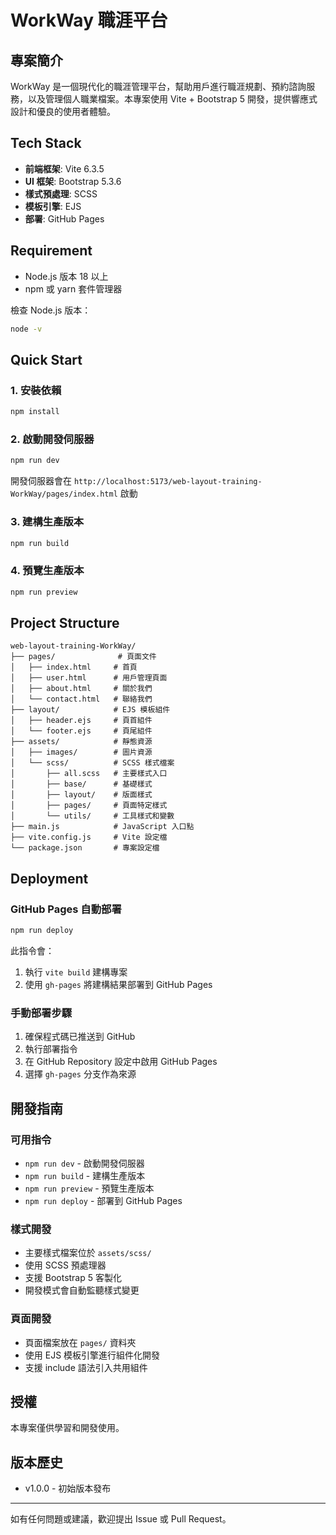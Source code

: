 # WorkWay 職涯平台

## 專案簡介

WorkWay 是一個現代化的職涯管理平台，幫助用戶進行職涯規劃、預約諮詢服務，以及管理個人職業檔案。本專案使用 Vite + Bootstrap 5 開發，提供響應式設計和優良的使用者體驗。

## Tech Stack

- **前端框架**: Vite 6.3.5
- **UI 框架**: Bootstrap 5.3.6
- **樣式預處理**: SCSS
- **模板引擎**: EJS
- **部署**: GitHub Pages

## Requirement

- Node.js 版本 18 以上
- npm 或 yarn 套件管理器

檢查 Node.js 版本：
```bash
node -v
```

## Quick Start

### 1. 安裝依賴
```bash
npm install
```

### 2. 啟動開發伺服器
```bash
npm run dev
```
開發伺服器會在 `http://localhost:5173/web-layout-training-WorkWay/pages/index.html` 啟動

### 3. 建構生產版本
```bash
npm run build
```

### 4. 預覽生產版本
```bash
npm run preview
```

## Project Structure

```
web-layout-training-WorkWay/
├── pages/              # 頁面文件
│   ├── index.html     # 首頁
│   ├── user.html      # 用戶管理頁面
│   ├── about.html     # 關於我們
│   └── contact.html   # 聯絡我們
├── layout/            # EJS 模板組件
│   ├── header.ejs     # 頁首組件
│   └── footer.ejs     # 頁尾組件
├── assets/            # 靜態資源
│   ├── images/        # 圖片資源
│   └── scss/          # SCSS 樣式檔案
│       ├── all.scss   # 主要樣式入口
│       ├── base/      # 基礎樣式
│       ├── layout/    # 版面樣式
│       ├── pages/     # 頁面特定樣式
│       └── utils/     # 工具樣式和變數
├── main.js            # JavaScript 入口點
├── vite.config.js     # Vite 設定檔
└── package.json       # 專案設定檔
```

## Deployment

### GitHub Pages 自動部署
```bash
npm run deploy
```

此指令會：
1. 執行 `vite build` 建構專案
2. 使用 `gh-pages` 將建構結果部署到 GitHub Pages

### 手動部署步驟
1. 確保程式碼已推送到 GitHub
2. 執行部署指令
3. 在 GitHub Repository 設定中啟用 GitHub Pages
4. 選擇 `gh-pages` 分支作為來源

## 開發指南

### 可用指令
- `npm run dev` - 啟動開發伺服器
- `npm run build` - 建構生產版本
- `npm run preview` - 預覽生產版本
- `npm run deploy` - 部署到 GitHub Pages

### 樣式開發
- 主要樣式檔案位於 `assets/scss/`
- 使用 SCSS 預處理器
- 支援 Bootstrap 5 客製化
- 開發模式會自動監聽樣式變更

### 頁面開發
- 頁面檔案放在 `pages/` 資料夾
- 使用 EJS 模板引擎進行組件化開發
- 支援 include 語法引入共用組件


## 授權

本專案僅供學習和開發使用。

## 版本歷史

- v1.0.0 - 初始版本發布

---

如有任何問題或建議，歡迎提出 Issue 或 Pull Request。